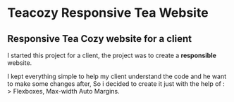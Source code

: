 # Teacozy Responsive Tea Website

## **Responsive** Tea Cozy website for a client

I started this project for a client, the project was to create a **responsible** website. 

I kept everything simple to help my client understand the code and he want to make some changes after, So i decided to create it just with the help of : > Flexboxes, Max-width Auto Margins.
